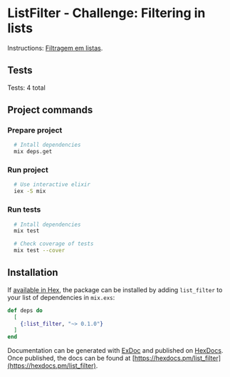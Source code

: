 # ListFilter - Challenge: Filtering in lists

Instructions: [Filtragem em listas](https://www.notion.so/Desafio-02-Filtragem-em-listas-87cf8190c3594fe59b2486c5b7df180c).

## Tests
Tests: 4 total
## Project commands
### Prepare project
```bash
  # Intall dependencies
  mix deps.get
```
### Run project
```bash
  # Use interactive elixir
  iex -S mix
```

### Run tests
```bash
  # Intall dependencies
  mix test

  # Check coverage of tests
  mix test --cover
```

## Installation

If [available in Hex](https://hex.pm/docs/publish), the package can be installed
by adding `list_filter` to your list of dependencies in `mix.exs`:

```elixir
def deps do
  [
    {:list_filter, "~> 0.1.0"}
  ]
end
```

Documentation can be generated with [ExDoc](https://github.com/elixir-lang/ex_doc)
and published on [HexDocs](https://hexdocs.pm). Once published, the docs can
be found at [https://hexdocs.pm/list_filter](https://hexdocs.pm/list_filter).

